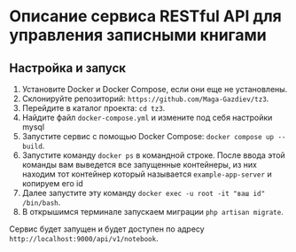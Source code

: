 # Описание сервиса RESTful API для управления записными книгами

## Настройка и запуск

1. Установите Docker и Docker Compose, если они еще не установлены.
2. Склонируйте репозиторий: `https://github.com/Maga-Gazdiev/tz3`.
3. Перейдите в каталог проекта: `cd tz3`.
4. Найдите файл `docker-compose.yml` и измените под себя настройки mysql  
5. Запустите сервис с помощью Docker Compose: `docker compose up --build`.
6. Запустите команду `docker ps` в командной строке. После ввода этой команды вам выведется все запущенные контейнеры, из них находим тот контейнер который называется `example-app-server` и копируем его id
7. Далее запустите эту команду `docker exec -u root -it "ваш id" /bin/bash`.
8. В открышимся терминале запускаем миграции `php artisan migrate`.

Сервис будет запущен и будет доступен по адресу `http://localhost:9000/api/v1/notebook`.
